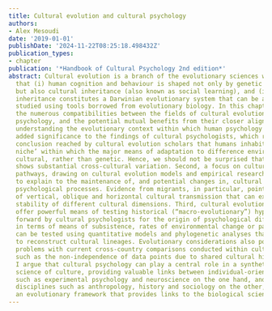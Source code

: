 ```yaml
---
title: Cultural evolution and cultural psychology
authors:
- Alex Mesoudi
date: '2019-01-01'
publishDate: '2024-11-22T08:25:18.498432Z'
publication_types:
- chapter
publication: '*Handbook of Cultural Psychology 2nd edition*'
abstract: Cultural evolution is a branch of the evolutionary sciences which assumes
  that (i) human cognition and behaviour is shaped not only by genetic inheritance,
  but also cultural inheritance (also known as social learning), and (ii) this cultural
  inheritance constitutes a Darwinian evolutionary system that can be analysed and
  studied using tools borrowed from evolutionary biology. In this chapter I explore
  the numerous compatibilities between the fields of cultural evolution and cultural
  psychology, and the potential mutual benefits from their closer alignment. First,
  understanding the evolutionary context within which human psychology emerged gives
  added significance to the findings of cultural psychologists, which reinforce the
  conclusion reached by cultural evolution scholars that humans inhabit a ‘cultural
  niche’ within which the major means of adaptation to difference environments is
  cultural, rather than genetic. Hence, we should not be surprised that human psychology
  shows substantial cross-cultural variation. Second, a focus on cultural transmission
  pathways, drawing on cultural evolution models and empirical research, can help
  to explain to the maintenance of, and potential changes in, cultural variation in
  psychological processes. Evidence from migrants, in particular, points to a mix
  of vertical, oblique and horizontal cultural transmission that can explain the differential
  stability of different cultural dimensions. Third, cultural evolutionary methods
  offer powerful means of testing historical (“macro-evolutionary”) hypotheses put
  forward by cultural psychologists for the origin of psychological differences. Explanations
  in terms of means of subsistence, rates of environmental change or pathogen prevalence
  can be tested using quantitative models and phylogenetic analyses that can be used
  to reconstruct cultural lineages. Evolutionary considerations also point to potential
  problems with current cross-country comparisons conducted within cultural psychology,
  such as the non-independence of data points due to shared cultural history. Finally,
  I argue that cultural psychology can play a central role in a synthetic evolutionary
  science of culture, providing valuable links between individual-oriented disciplines
  such as experimental psychology and neuroscience on the one hand, and society-oriented
  disciplines such as anthropology, history and sociology on the other, all within
  an evolutionary framework that provides links to the biological sciences.
---
```

